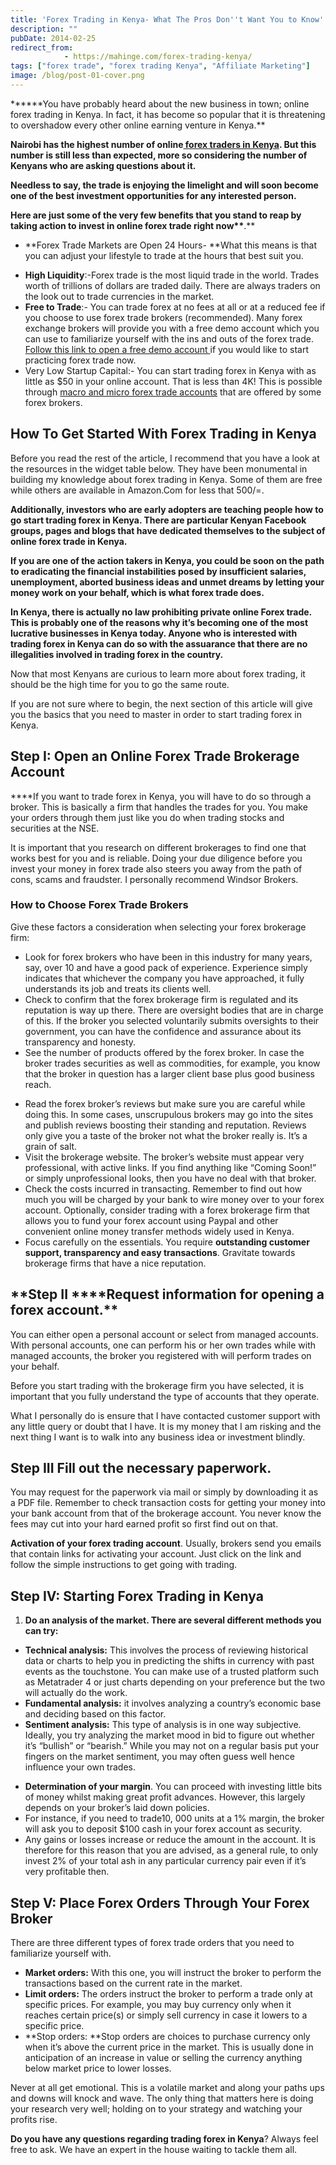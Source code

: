 ```yaml
---
title: 'Forex Trading in Kenya- What The Pros Don''t Want You to Know'
description: ""
pubDate: 2014-02-25
redirect_from:
            - https://mahinge.com/forex-trading-kenya/
tags: ["forex trade", "forex trading Kenya", "Affiliate Marketing"]
image: /blog/post-01-cover.png
---
```

**\*\***You have probably heard about the new business in town; online forex trading in Kenya. In fact, it has become so popular that it is threatening to overshadow every other online earning venture in Kenya.\*\*

**Nairobi has the highest number of online[ forex traders in Kenya](https://mahinge.com/forex-trading-beginners-kenya/). But this number is still less than expected, more so considering the number of Kenyans who are asking questions about it.**

**Needless to say, the trade is enjoying the limelight and will soon become one of the best investment opportunities for any interested person.**

**Here are just some of the very few benefits that you stand to reap by taking action to invest in online forex trade right now\*\***.\*\*

- **Forex Trade Markets are Open 24 Hours- **What this means is that you can adjust your lifestyle to trade at the hours that best suit you.

* **High Liquidity**:-Forex trade is the most liquid trade in the world. Trades worth of trillions of dollars are traded daily. There are always traders on the look out to trade currencies in the market.
* **Free to Trade**:- You can trade forex at no fees at all or at a reduced fee if you choose to use forex trade brokers (recommended). Many forex exchange brokers will provide you with a free demo account which you can use to familiarize yourself with the ins and outs of the forex trade. [Follow this link to open a free demo account ](http://www.fxcm.com/forex-trading-demo/)if you would like to start practicing forex trade now.
* Very Low Startup Capital:- You can start trading forex in Kenya with as little as \$50 in your online account. That is less than 4K! This is possible through [macro and micro forex trade accounts](http://forextrading.about.com/od/riskmanagement/a/lot_sizes.htm) that are offered by some forex brokers.

## **How To Get Started With Forex Trading in Kenya**

Before you read the rest of the article, I recommend that you have a look at the resources in the widget table below. They have been monumental in building my knowledge about forex trading in Kenya. Some of them are free while others are available in Amazon.Com for less that 500/=.

**Additionally, investors who are early adopters are teaching people how to go start trading forex in Kenya. There are particular Kenyan Facebook groups, pages and blogs that have dedicated themselves to the subject of online forex trade in Kenya.**

**If you are one of the action takers in Kenya, you could be soon on the path to eradicating the financial instabilities posed by insufficient salaries, unemployment, aborted business ideas and unmet dreams by letting your money work on your behalf, which is what forex trade does.**

**In Kenya, there is actually no law prohibiting private online Forex trade. This is probably one of the reasons why it’s becoming one of the most lucrative businesses in Kenya today. Anyone who is interested with trading forex in Kenya can do so with the assuarance that there are no illegalities involved in trading forex in the country.**

Now that most Kenyans are curious to learn more about forex trading, it should be the high time for you to go the same route.

If you are not sure where to begin, the next section of this article will give you the basics that you need to master in order to start trading forex in Kenya.

## **Step I: Open an Online Forex Trade Brokerage Account**

\*\*\*\*If you want to trade forex in Kenya, you will have to do so through a broker. This is basically a firm that handles the trades for you. You make your orders through them just like you do when trading stocks and securities at the NSE.

It is important that you research on different brokerages to find one that works best for you and is reliable. Doing your due diligence before you invest your money in forex trade also steers you away from the path of cons, scams and fraudster. I personally recommend Windsor Brokers.

### How to Choose Forex Trade Brokers

Give these factors a consideration when selecting your forex brokerage firm:

- Look for forex brokers who have been in this industry for many years, say, over 10 and have a good pack of experience. Experience simply indicates that whichever the company you have approached, it fully understands its job and treats its clients well.
- Check to confirm that the forex brokerage firm is regulated and its reputation is way up there. There are oversight bodies that are in charge of this. If the broker you selected voluntarily submits oversights to their government, you can have the confidence and assurance about its transparency and honesty.
- See the number of products offered by the forex broker. In case the broker trades securities as well as commodities, for example, you know that the broker in question has a larger client base plus good business reach.

* Read the forex broker’s reviews but make sure you are careful while doing this. In some cases, unscrupulous brokers may go into the sites and publish reviews boosting their standing and reputation. Reviews only give you a taste of the broker not what the broker really is. It’s a grain of salt.
* Visit the brokerage website. The broker’s website must appear very professional, with active links. If you find anything like “Coming Soon!” or simply unprofessional looks, then you have no deal with that broker.
* Check the costs incurred in transacting. Remember to find out how much you will be charged by your bank to wire money over to your forex account. Optionally, consider trading with a forex brokerage firm that allows you to fund your forex account using Paypal and other convenient online money transfer methods widely used in Kenya.
* Focus carefully on the essentials. You require **outstanding customer support, transparency and easy transactions**. Gravitate towards brokerage firms that have a nice reputation.

## **Step II \*\***Request information for opening a forex account.\*\*

You can either open a personal account or select from managed accounts. With personal accounts, one can perform his or her own trades while with managed accounts, the broker you registered with will perform trades on your behalf.

Before you start trading with the brokerage firm you have selected, it is important that you fully understand the type of accounts that they operate.

What I personally do is ensure that I have contacted customer support with any little query or doubt that I have. It is my money that I am risking and the next thing I want is to walk into any business idea or investment blindly.

## **Step III Fill out the necessary paperwork.**

You may request for the paperwork via mail or simply by downloading it as a PDF file. Remember to check transaction costs for getting your money into your bank account from that of the brokerage account. You never know the fees may cut into your hard earned profit so first find out on that.

**Activation of your forex trading account**. Usually, brokers send you emails that contain links for activating your account. Just click on the link and follow the simple instructions to get going with trading.

## **Step IV: Starting Forex Trading in Kenya**

1.  **Do an analysis of the market. There are several different methods you can try:**

- **Technical analysis:** This involves the process of reviewing historical data or charts to help you in predicting the shifts in currency with past events as the touchstone. You can make use of a trusted platform such as Metatrader 4 or just charts depending on your preference but the two will actually do the work.
- **Fundamental analysis:** it involves analyzing a country’s economic base and deciding based on this factor.
- **Sentiment analysis:** This type of analysis is in one way subjective. Ideally, you try analyzing the market mood in bid to figure out whether it’s “bullish” or “bearish.” While you may not on a regular basis put your fingers on the market sentiment, you may often guess well hence influence your own trades.

* **Determination of your margin**. You can proceed with investing little bits of money whilst making great profit advances. However, this largely depends on your broker’s laid down policies.
* For instance, if you need to trade10, 000 units at a 1% margin, the broker will ask you to deposit \$100 cash in your forex account as security.
* Any gains or losses increase or reduce the amount in the account. It is therefore for this reason that you are advised, as a general rule, to only invest 2% of your total ash in any particular currency pair even if it’s very profitable then.

## Step V: Place Forex Orders Through Your Forex Broker

There are three different types of forex trade orders that you need to familiarize yourself with.

- **Market orders:** With this one, you will instruct the broker to perform the transactions based on the current rate in the market.
- **Limit orders:** The orders instruct the broker to perform a trade only at specific prices. For example, you may buy currency only when it reaches certain price(s) or simply sell currency in case it lowers to a specific price.
- **Stop orders: **Stop orders are choices to purchase currency only when it’s above the current price in the market. This is usually done in anticipation of an increase in value or selling the currency anything below market price to lower losses.

Never at all get emotional. This is a volatile market and along your paths ups and downs will knock and wave. The only thing that matters here is doing your research very well; holding on to your strategy and watching your profits rise.

**Do you have any questions regarding trading forex in Kenya**? Always feel free to ask. We have an expert in the house waiting to tackle them all.
